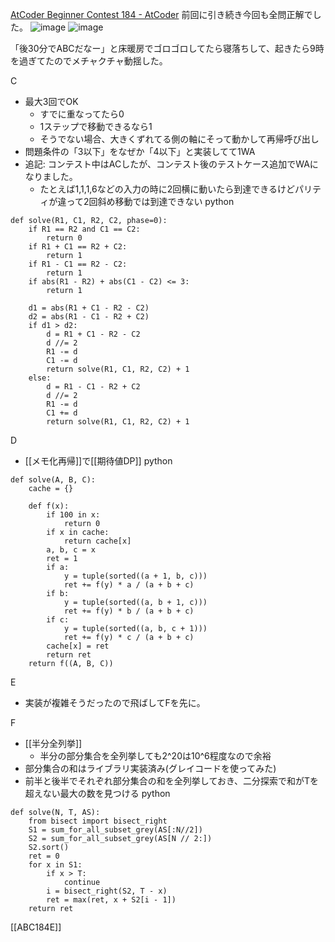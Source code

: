 
[AtCoder Beginner Contest 184 - AtCoder](https://atcoder.jp/contests/abc184)
前回に引き続き今回も全問正解でした。
![image](https://gyazo.com/bf1396a675ce6f642c2012548f6cf565/thumb/1000)
![image](https://gyazo.com/4d081c9f106aabb035f1e975591248df/thumb/1000)

「後30分でABCだなー」と床暖房でゴロゴロしてたら寝落ちして、起きたら9時を過ぎてたのでメチャクチャ動揺した。

C
- 最大3回でOK
    - すでに重なってたら0
    - 1ステップで移動できるなら1
    - そうでない場合、大きくずれてる側の軸にそって動かして再帰呼び出し
- 問題条件の「3以下」をなぜか「4以下」と実装してて1WA
- 追記: コンテスト中はACしたが、コンテスト後のテストケース追加でWAになりました。
    - たとえば1,1,1,6などの入力の時に2回横に動いたら到達できるけどパリティが違って2回斜め移動では到達できない
python

```
def solve(R1, C1, R2, C2, phase=0):
    if R1 == R2 and C1 == C2:
        return 0
    if R1 + C1 == R2 + C2:
        return 1
    if R1 - C1 == R2 - C2:
        return 1
    if abs(R1 - R2) + abs(C1 - C2) <= 3:
        return 1

    d1 = abs(R1 + C1 - R2 - C2)
    d2 = abs(R1 - C1 - R2 + C2)
    if d1 > d2:
        d = R1 + C1 - R2 - C2
        d //= 2
        R1 -= d
        C1 -= d
        return solve(R1, C1, R2, C2) + 1
    else:
        d = R1 - C1 - R2 + C2
        d //= 2
        R1 -= d
        C1 += d
        return solve(R1, C1, R2, C2) + 1
```


D
- [[メモ化再帰]]で[[期待値DP]]
python

```
def solve(A, B, C):
    cache = {}

    def f(x):
        if 100 in x:
            return 0
        if x in cache:
            return cache[x]
        a, b, c = x
        ret = 1
        if a:
            y = tuple(sorted((a + 1, b, c)))
            ret += f(y) * a / (a + b + c)
        if b:
            y = tuple(sorted((a, b + 1, c)))
            ret += f(y) * b / (a + b + c)
        if c:
            y = tuple(sorted((a, b, c + 1)))
            ret += f(y) * c / (a + b + c)
        cache[x] = ret
        return ret
    return f((A, B, C))
```


E
- 実装が複雑そうだったので飛ばしてFを先に。

F
- [[半分全列挙]]
    - 半分の部分集合を全列挙しても2^20は10^6程度なので余裕
- 部分集合の和はライブラリ実装済み(グレイコードを使ってみた)
- 前半と後半でそれぞれ部分集合の和を全列挙しておき、二分探索で和がTを超えない最大の数を見つける
python

```
def solve(N, T, AS):
    from bisect import bisect_right
    S1 = sum_for_all_subset_grey(AS[:N//2])
    S2 = sum_for_all_subset_grey(AS[N // 2:])
    S2.sort()
    ret = 0
    for x in S1:
        if x > T:
            continue
        i = bisect_right(S2, T - x)
        ret = max(ret, x + S2[i - 1])
    return ret
```


[[ABC184E]]
